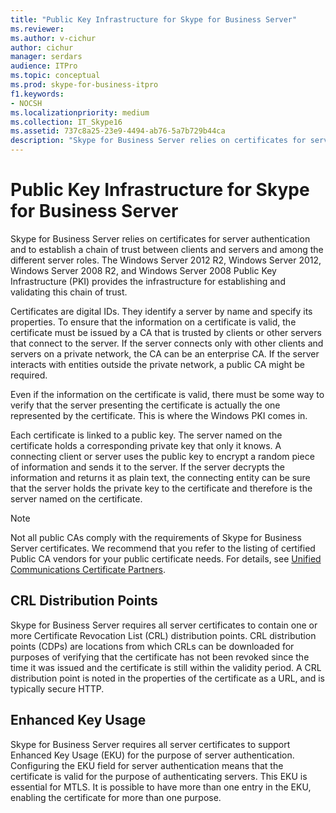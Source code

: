```yaml
---
title: "Public Key Infrastructure for Skype for Business Server"
ms.reviewer: 
ms.author: v-cichur
author: cichur
manager: serdars
audience: ITPro
ms.topic: conceptual
ms.prod: skype-for-business-itpro
f1.keywords:
- NOCSH
ms.localizationpriority: medium
ms.collection: IT_Skype16
ms.assetid: 737c8a25-23e9-4494-ab76-5a7b729b44ca
description: "Skype for Business Server relies on certificates for server authentication and to establish a chain of trust between clients and servers and among the different server roles. The Windows Server 2012 R2, Windows Server 2012, Windows Server 2008 R2, and Windows Server 2008 Public Key Infrastructure (PKI) provides the infrastructure for establishing and validating this chain of trust."
---
```


# Public Key Infrastructure for Skype for Business Server
 
Skype for Business Server relies on certificates for server authentication and to establish a chain of trust between clients and servers and among the different server roles. The Windows Server 2012 R2, Windows Server 2012, Windows Server 2008 R2, and Windows Server 2008 Public Key Infrastructure (PKI) provides the infrastructure for establishing and validating this chain of trust.
  
Certificates are digital IDs. They identify a server by name and specify its properties. To ensure that the information on a certificate is valid, the certificate must be issued by a CA that is trusted by clients or other servers that connect to the server. If the server connects only with other clients and servers on a private network, the CA can be an enterprise CA. If the server interacts with entities outside the private network, a public CA might be required.
  
Even if the information on the certificate is valid, there must be some way to verify that the server presenting the certificate is actually the one represented by the certificate. This is where the Windows PKI comes in.
  
Each certificate is linked to a public key. The server named on the certificate holds a corresponding private key that only it knows. A connecting client or server uses the public key to encrypt a random piece of information and sends it to the server. If the server decrypts the information and returns it as plain text, the connecting entity can be sure that the server holds the private key to the certificate and therefore is the server named on the certificate.
  
> [!NOTE]
> Not all public CAs comply with the requirements of Skype for Business Server certificates. We recommend that you refer to the listing of certified Public CA vendors for your public certificate needs. For details, see [Unified Communications Certificate Partners](https://go.microsoft.com/fwlink/p/?LinkId=140898). 
  
## CRL Distribution Points

Skype for Business Server requires all server certificates to contain one or more Certificate Revocation List (CRL) distribution points. CRL distribution points (CDPs) are locations from which CRLs can be downloaded for purposes of verifying that the certificate has not been revoked since the time it was issued and the certificate is still within the validity period. A CRL distribution point is noted in the properties of the certificate as a URL, and is typically secure HTTP.
  
## Enhanced Key Usage

Skype for Business Server requires all server certificates to support Enhanced Key Usage (EKU) for the purpose of server authentication. Configuring the EKU field for server authentication means that the certificate is valid for the purpose of authenticating servers. This EKU is essential for MTLS. It is possible to have more than one entry in the EKU, enabling the certificate for more than one purpose.
  

